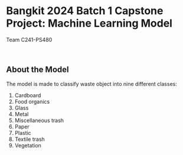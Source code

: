 # Bangkit 2024 Batch 1 Capstone Project: Machine Learning Model

Team C241-PS480

<br>

## About the Model

The model is made to classify waste object into nine different classes:

1. Cardboard
2. Food organics
3. Glass
4. Metal
5. Miscellaneous trash
6. Paper
7. Plastic
8. Textile trash
9. Vegetation
